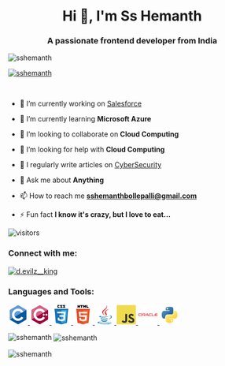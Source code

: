<h1 align="center">Hi 👋, I'm Ss Hemanth</h1>
<h3 align="center">A passionate frontend developer from India</h3>

<p align="left"> <img src="https://komarev.com/ghpvc/?username=sshemanth&label=Profile%20views&color=0e75b6&style=flat" alt="sshemanth" /> </p>

<p align="left"> <a href="https://github.com/ryo-ma/github-profile-trophy"><img src="https://github-profile-trophy.vercel.app/?username=sshemanth" alt="sshemanth" /></a> </p>

<p align="left"> <a href="https://twitter.com/" target="blank"><img src="https://img.shields.io/twitter/follow/?logo=twitter&style=for-the-badge" alt="" /></a> </p>

- 🔭 I’m currently working on [Salesforce](https://trailblazer.me/id/sshemanth)

- 🌱 I’m currently learning **Microsoft Azure**

- 👯 I’m looking to collaborate on **Cloud Computing**

- 🤝 I’m looking for help with **Cloud Computing**

- 📝 I regularly write articles on [CyberSecurity](CyberSecurity)

- 💬 Ask me about **Anything**

- 📫 How to reach me **sshemanthbollepalli@gmail.com**

- ⚡ Fun fact **I know it's crazy, but I love to eat…**
 
![visitors](https://visitor-badge.glitch.me/badge?page_id=${your.sshemanth}.${your.repo.sshemanth})
<h3 align="left">Connect with me:</h3>
<p align="left">
<a href="https://instagram.com/d.evilz__king" target="blank"><img align="center" src="https://raw.githubusercontent.com/rahuldkjain/github-profile-readme-generator/master/src/images/icons/Social/instagram.svg" alt="d.evilz__king" height="30" width="40" /></a>
</p>

<h3 align="left">Languages and Tools:</h3>
<p align="left"> <a href="https://www.cprogramming.com/" target="_blank" rel="noreferrer"> <img src="https://raw.githubusercontent.com/devicons/devicon/master/icons/c/c-original.svg" alt="c" width="40" height="40"/> </a> <a href="https://www.w3schools.com/cpp/" target="_blank" rel="noreferrer"> <img src="https://raw.githubusercontent.com/devicons/devicon/master/icons/cplusplus/cplusplus-original.svg" alt="cplusplus" width="40" height="40"/> </a> <a href="https://www.w3schools.com/css/" target="_blank" rel="noreferrer"> <img src="https://raw.githubusercontent.com/devicons/devicon/master/icons/css3/css3-original-wordmark.svg" alt="css3" width="40" height="40"/> </a> <a href="https://www.w3.org/html/" target="_blank" rel="noreferrer"> <img src="https://raw.githubusercontent.com/devicons/devicon/master/icons/html5/html5-original-wordmark.svg" alt="html5" width="40" height="40"/> </a> <a href="https://www.java.com" target="_blank" rel="noreferrer"> <img src="https://raw.githubusercontent.com/devicons/devicon/master/icons/java/java-original.svg" alt="java" width="40" height="40"/> </a> <a href="https://developer.mozilla.org/en-US/docs/Web/JavaScript" target="_blank" rel="noreferrer"> <img src="https://raw.githubusercontent.com/devicons/devicon/master/icons/javascript/javascript-original.svg" alt="javascript" width="40" height="40"/> </a> <a href="https://www.oracle.com/" target="_blank" rel="noreferrer"> <img src="https://raw.githubusercontent.com/devicons/devicon/master/icons/oracle/oracle-original.svg" alt="oracle" width="40" height="40"/> </a> <a href="https://www.python.org" target="_blank" rel="noreferrer"> <img src="https://raw.githubusercontent.com/devicons/devicon/master/icons/python/python-original.svg" alt="python" width="40" height="40"/> </a> </p>

<p><img align="left" src="https://github-readme-stats.vercel.app/api/top-langs?username=sshemanth&show_icons=true&locale=en&layout=compact" alt="sshemanth" /></p>

<p>&nbsp;<img align="center" src="https://github-readme-stats.vercel.app/api?username=sshemanth&show_icons=true&locale=en" alt="sshemanth" /></p>

<p><img align="center" src="https://github-readme-streak-stats.herokuapp.com/?user=sshemanth&" alt="sshemanth" /></p>

